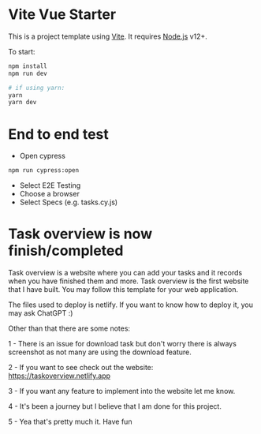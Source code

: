 # Vite Vue Starter

This is a project template using [Vite](https://vitejs.dev/). It requires [Node.js](https://nodejs.org) v12+.

To start:

```sh
npm install
npm run dev

# if using yarn:
yarn
yarn dev
```

# End to end test

- Open cypress

```sh
npm run cypress:open
```

- Select E2E Testing
- Choose a browser
- Select Specs (e.g. tasks.cy.js)



# Task overview is now finish/completed

Task overview is a website where you can add your tasks and it records when you have finished them and more.
Task overview is the first website that I have built.
You may follow this template for your web application.


The files used to deploy is netlify.
If you want to know how to deploy it, you may ask ChatGPT :)

Other than that there are some notes:

1 - There is an issue for download task but don't worry there is always screenshot as not many are using the download feature.

2 - If you want to see check out the website: https://taskoverview.netlify.app

3 - If you want any feature to implement into the website let me know.

4 - It's been a journey but I believe that I am done for this project.

5 - Yea that's pretty much it. Have fun


